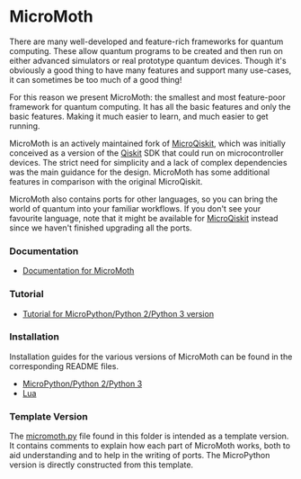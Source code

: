 # MicroMoth

There are many well-developed and feature-rich frameworks for quantum computing. These allow quantum programs to be created and then run on either advanced simulators or real prototype quantum devices. Though it's obviously a good thing to have many features and support many use-cases, it can sometimes be too much of a good thing!

For this reason we present MicroMoth: the smallest and most feature-poor framework for quantum computing. It has all the basic features and only the basic features. Making it much easier to learn, and much easier to get running.

MicroMoth is an actively maintained fork of [MicroQiskit](https://github.com/qiskit-community/MicroQiskit), which was initially conceived as a version of the [Qiskit](https://www.ibm.com/quantum/qiskit) SDK that could run on microcontroller devices. The strict need for simplicity and a lack of complex dependencies was the main guidance for the design. MicroMoth has some additional features in comparison with the original MicroQiskit.

MicroMoth also contains ports for other languages, so you can bring the world of quantum into your familiar workflows. If you don't see your favourite language, note that it might be available for [MicroQiskit](versions/update_required) instead since we haven't finished upgrading all the ports.


### Documentation

* [Documentation for MicroMoth](https://micromoth.readthedocs.io/en/latest/#)

### Tutorial

* [Tutorial for MicroPython/Python 2/Python 3 version](versions/MicroPython/tutorials/index.ipynb)

### Installation

Installation guides for the various versions of MicroMoth can be found in the corresponding README files.

* [MicroPython/Python 2/Python 3](versions/Python/README.md)
* [Lua](versions/Lua/README.md)


### Template Version

The [micromoth.py](micromoth.py) file found in this folder is intended as a template version. It contains comments to explain how each part of MicroMoth works, both to aid understanding and to help in the writing of ports. The MicroPython version is directly constructed from this template.


